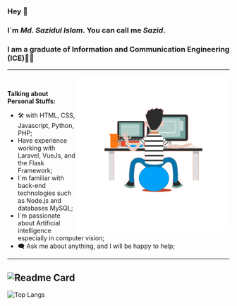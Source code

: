 ### Hey 👋
### I`m ___Md. Sazidul Islam___. You can call me ___Sazid___.
### I am a graduate of Information and Communication Engineering (ICE)👨‍🎓 
---
<img align="right" src='https://github.com/dizas9/dizas9/blob/main/gif.gif' width="350"/><br>


__Talking about Personal Stuffs:__
+ 🛠 with HTML, CSS, Javascript, Python, PHP;
+ Have experience working with Laravel, VueJs,
  and the Flask Framework;
+ I`m familiar with back-end technologies such as
   Node.js and databases MySQL;
+ I`m passionate about Artificial intelligence
   especially in computer vision;  
+ 🗨 Ask me about anything, and I will be happy to help;<br>
---
![Readme Card](https://github-readme-stats.vercel.app/api?username=dizas9&bg_color=30,e96443,904e95&title_color=fff&text_color=fff&show_icons=true&hide=contribs,prs)
---
![Top Langs](https://github-readme-stats.vercel.app/api/top-langs/?username=dizas9&layout=compact)


